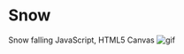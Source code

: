 # Snow
Snow falling JavaScript, HTML5 Canvas
![gif](https://user-images.githubusercontent.com/47197438/120225153-ff328e00-c244-11eb-9975-da21e55529d7.gif)
